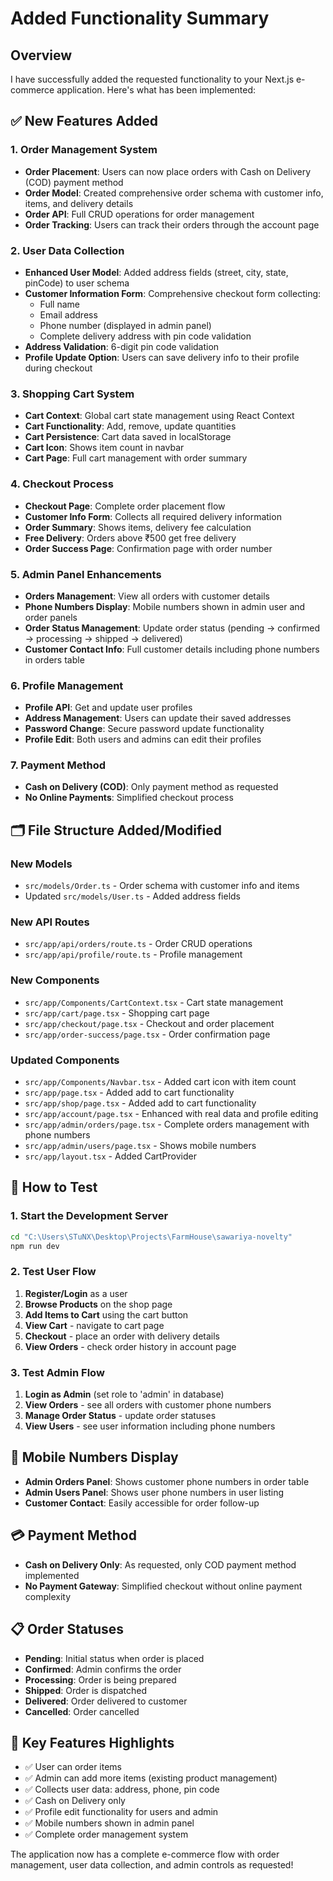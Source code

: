 # Added Functionality Summary

## Overview
I have successfully added the requested functionality to your Next.js e-commerce application. Here's what has been implemented:

## ✅ New Features Added

### 1. **Order Management System**
- **Order Placement**: Users can now place orders with Cash on Delivery (COD) payment method
- **Order Model**: Created comprehensive order schema with customer info, items, and delivery details
- **Order API**: Full CRUD operations for order management
- **Order Tracking**: Users can track their orders through the account page

### 2. **User Data Collection**
- **Enhanced User Model**: Added address fields (street, city, state, pinCode) to user schema
- **Customer Information Form**: Comprehensive checkout form collecting:
  - Full name
  - Email address
  - Phone number (displayed in admin panel)
  - Complete delivery address with pin code validation
- **Address Validation**: 6-digit pin code validation
- **Profile Update Option**: Users can save delivery info to their profile during checkout

### 3. **Shopping Cart System**
- **Cart Context**: Global cart state management using React Context
- **Cart Functionality**: Add, remove, update quantities
- **Cart Persistence**: Cart data saved in localStorage
- **Cart Icon**: Shows item count in navbar
- **Cart Page**: Full cart management with order summary

### 4. **Checkout Process**
- **Checkout Page**: Complete order placement flow
- **Customer Info Form**: Collects all required delivery information
- **Order Summary**: Shows items, delivery fee calculation
- **Free Delivery**: Orders above ₹500 get free delivery
- **Order Success Page**: Confirmation page with order number

### 5. **Admin Panel Enhancements**
- **Orders Management**: View all orders with customer details
- **Phone Numbers Display**: Mobile numbers shown in admin user and order panels
- **Order Status Management**: Update order status (pending → confirmed → processing → shipped → delivered)
- **Customer Contact Info**: Full customer details including phone numbers in orders table

### 6. **Profile Management**
- **Profile API**: Get and update user profiles
- **Address Management**: Users can update their saved addresses
- **Password Change**: Secure password update functionality
- **Profile Edit**: Both users and admins can edit their profiles

### 7. **Payment Method**
- **Cash on Delivery (COD)**: Only payment method as requested
- **No Online Payments**: Simplified checkout process

## 🗂️ File Structure Added/Modified

### New Models
- `src/models/Order.ts` - Order schema with customer info and items
- Updated `src/models/User.ts` - Added address fields

### New API Routes
- `src/app/api/orders/route.ts` - Order CRUD operations
- `src/app/api/profile/route.ts` - Profile management

### New Components
- `src/app/Components/CartContext.tsx` - Cart state management
- `src/app/cart/page.tsx` - Shopping cart page
- `src/app/checkout/page.tsx` - Checkout and order placement
- `src/app/order-success/page.tsx` - Order confirmation page

### Updated Components
- `src/app/Components/Navbar.tsx` - Added cart icon with item count
- `src/app/page.tsx` - Added add to cart functionality
- `src/app/shop/page.tsx` - Added add to cart functionality
- `src/app/account/page.tsx` - Enhanced with real data and profile editing
- `src/app/admin/orders/page.tsx` - Complete orders management with phone numbers
- `src/app/admin/users/page.tsx` - Shows mobile numbers
- `src/app/layout.tsx` - Added CartProvider

## 🚀 How to Test

### 1. Start the Development Server
```bash
cd "C:\Users\STuNX\Desktop\Projects\FarmHouse\sawariya-novelty"
npm run dev
```

### 2. Test User Flow
1. **Register/Login** as a user
2. **Browse Products** on the shop page
3. **Add Items to Cart** using the cart button
4. **View Cart** - navigate to cart page
5. **Checkout** - place an order with delivery details
6. **View Orders** - check order history in account page

### 3. Test Admin Flow
1. **Login as Admin** (set role to 'admin' in database)
2. **View Orders** - see all orders with customer phone numbers
3. **Manage Order Status** - update order statuses
4. **View Users** - see user information including phone numbers

## 📱 Mobile Numbers Display
- **Admin Orders Panel**: Shows customer phone numbers in order table
- **Admin Users Panel**: Shows user phone numbers in user listing
- **Customer Contact**: Easily accessible for order follow-up

## 💳 Payment Method
- **Cash on Delivery Only**: As requested, only COD payment method implemented
- **No Payment Gateway**: Simplified checkout without online payment complexity

## 📋 Order Statuses
- **Pending**: Initial status when order is placed
- **Confirmed**: Admin confirms the order
- **Processing**: Order is being prepared
- **Shipped**: Order is dispatched
- **Delivered**: Order delivered to customer
- **Cancelled**: Order cancelled

## 🎯 Key Features Highlights
- ✅ User can order items
- ✅ Admin can add more items (existing product management)
- ✅ Collects user data: address, phone, pin code
- ✅ Cash on Delivery only
- ✅ Profile edit functionality for users and admin
- ✅ Mobile numbers shown in admin panel
- ✅ Complete order management system

The application now has a complete e-commerce flow with order management, user data collection, and admin controls as requested!
